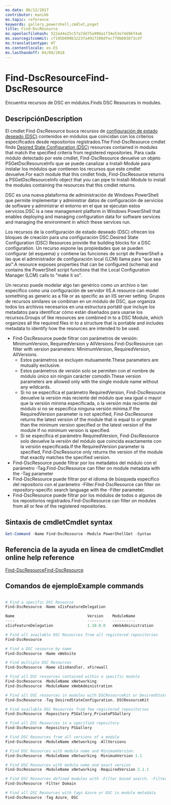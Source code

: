 ```yaml
---
ms.date: 06/12/2017
contributor: manikb
ms.topic: reference
keywords: gallery,powershell,cmdlet,psget
title: Find-DscResource
ms.openlocfilehash: 522a44e25c57a7dd75a098a1f34e53e74d96f4a6
ms.sourcegitcommit: cf195b090b3223fa4917206dfec7f0b603873cdf
ms.translationtype: HT
ms.contentlocale: es-ES
ms.lasthandoff: 04/09/2018
---
```

# <a name="find-dscresource"></a><span data-ttu-id="31b05-103">Find-DscResource</span><span class="sxs-lookup"><span data-stu-id="31b05-103">Find-DscResource</span></span>

<span data-ttu-id="31b05-104">Encuentra recursos de DSC en módulos.</span><span class="sxs-lookup"><span data-stu-id="31b05-104">Finds DSC Resources in modules.</span></span>

## <a name="description"></a><span data-ttu-id="31b05-105">Descripción</span><span class="sxs-lookup"><span data-stu-id="31b05-105">Description</span></span>

<span data-ttu-id="31b05-106">El cmdlet Find-DscResource busca recursos de [configuración de estado deseado (DSC)](https://msdn.microsoft.com/PowerShell/dsc/overview) contenidos en módulos que coincidan con los criterios especificados desde repositorios registrados.</span><span class="sxs-lookup"><span data-stu-id="31b05-106">The Find-DscResource cmdlet finds [Desired State Configuration (DSC)](https://msdn.microsoft.com/PowerShell/dsc/overview) resources contained in modules that match the specified criteria from registered repositories.</span></span>
<span data-ttu-id="31b05-107">Para cada módulo detectado por este cmdlet, Find-DscResource devuelve un objeto PSGetDscResourceInfo que se puede canalizar a Install-Module para instalar los módulos que contienen los recursos que este cmdlet devuelve.</span><span class="sxs-lookup"><span data-stu-id="31b05-107">For each module that this cmdlet finds, Find-DscResource returns a PSGetDscResourceInfo object that you can pipe to Install-Module to install the modules containing the resources that this cmdlet returns.</span></span>

<span data-ttu-id="31b05-108">DSC es una nueva plataforma de administración de Windows PowerShell que permite implementar y administrar datos de configuración de servicios de software y administrar el entorno en el que se ejecutan estos servicios.</span><span class="sxs-lookup"><span data-stu-id="31b05-108">DSC is a new management platform in Windows PowerShell that enables deploying and managing configuration data for software services and managing the environment in which these services run.</span></span>

<span data-ttu-id="31b05-109">Los recursos de la configuración de estado deseado (DSC) ofrecen los bloques de creación para una configuración DSC.</span><span class="sxs-lookup"><span data-stu-id="31b05-109">Desired State Configuration (DSC) Resources provide the building blocks for a DSC configuration.</span></span> <span data-ttu-id="31b05-110">Un recurso expone las propiedades que se pueden configurar (el esquema) y contiene las funciones de script de PowerShell a las que el administrador de configuración local (LCM) llama para "que sea así".</span><span class="sxs-lookup"><span data-stu-id="31b05-110">A resource exposes properties that can be configured (schema) and contains the PowerShell script functions that the Local Configuration Manager (LCM) calls to "make it so".</span></span>

<span data-ttu-id="31b05-111">Un recurso puede modelar algo tan genérico como un archivo o tan específico como una configuración de servidor IIS.</span><span class="sxs-lookup"><span data-stu-id="31b05-111">A resource can model something as generic as a file or as specific as an IIS server setting.</span></span> <span data-ttu-id="31b05-112">Grupos de recursos similares se combinan en un módulo de DSC, que organiza todos los archivos necesarios en una estructura portátil que incluye los metadatos para identificar cómo están diseñados para usarse los recursos.</span><span class="sxs-lookup"><span data-stu-id="31b05-112">Groups of like resources are combined in to a DSC Module, which organizes all the required files in to a structure that is portable and includes metadata to identify how the resources are intended to be used.</span></span>

- <span data-ttu-id="31b05-113">Find-DscResource puede filtrar con parámetros de versión: MinimumVersion, RequiredVersion y AllVersions.</span><span class="sxs-lookup"><span data-stu-id="31b05-113">Find-DscResource can filter with version parameters: MinimumVersion, RequiredVersion, AllVersions.</span></span>
  - <span data-ttu-id="31b05-114">Estos parámetros se excluyen mutuamente.</span><span class="sxs-lookup"><span data-stu-id="31b05-114">These parameters are mutually exclusive.</span></span>
  - <span data-ttu-id="31b05-115">Estos parámetros de versión solo se permiten con el nombre de módulo único sin ningún carácter comodín.</span><span class="sxs-lookup"><span data-stu-id="31b05-115">These version parameters are allowed only with the single module name without any wildcards.</span></span>
  - <span data-ttu-id="31b05-116">Si no se especifica el parámetro RequiredVersion, Find-DscResource devuelve la versión más reciente del módulo que sea igual o mayor que la versión mínima especificada, o la versión más reciente del módulo si no se especifica ninguna versión mínima.</span><span class="sxs-lookup"><span data-stu-id="31b05-116">If the RequiredVersion parameter is not specified, Find-DscResource returns the latest version of the module that is equal to or greater than the minimum version specified or the latest version of the module if no minimum version is specified.</span></span>
  - <span data-ttu-id="31b05-117">Si se especifica el parámetro RequiredVersion, Find-DscResource solo devuelve la versión del módulo que coincida exactamente con la versión especificada.</span><span class="sxs-lookup"><span data-stu-id="31b05-117">If the RequiredVersion parameter is specified, Find-DscResource only returns the version of the module that exactly matches the specified version.</span></span>
- <span data-ttu-id="31b05-118">Find-DscResource puede filtrar por los metadatos del módulo con el parámetro -Tag.</span><span class="sxs-lookup"><span data-stu-id="31b05-118">Find-DscResource can filter on module metadata with the -Tag parameter</span></span>
- <span data-ttu-id="31b05-119">Find-DscResource puede filtrar por el idioma de búsqueda específico del repositorio con el parámetro -Filter.</span><span class="sxs-lookup"><span data-stu-id="31b05-119">Find-DscResource can filter on repository-specific search language with the -Filter parameter.</span></span>
- <span data-ttu-id="31b05-120">Find-DscResource puede filtrar por los módulos de todos o algunos de los repositorios registrados.</span><span class="sxs-lookup"><span data-stu-id="31b05-120">Find-DscResource can filter on modules from all or few of the registered repositories.</span></span>

## <a name="cmdlet-syntax"></a><span data-ttu-id="31b05-121">Sintaxis de cmdlet</span><span class="sxs-lookup"><span data-stu-id="31b05-121">Cmdlet syntax</span></span>
```powershell
Get-Command -Name Find-DscResource -Module PowerShellGet -Syntax
```

## <a name="cmdlet-online-help-reference"></a><span data-ttu-id="31b05-122">Referencia de la ayuda en línea de cmdlet</span><span class="sxs-lookup"><span data-stu-id="31b05-122">Cmdlet online help reference</span></span>

[<span data-ttu-id="31b05-123">Find-DscResource</span><span class="sxs-lookup"><span data-stu-id="31b05-123">Find-DscResource</span></span>](http://go.microsoft.com/fwlink/?LinkId=517196)

## <a name="example-commands"></a><span data-ttu-id="31b05-124">Comandos de ejemplo</span><span class="sxs-lookup"><span data-stu-id="31b05-124">Example commands</span></span>
```powershell

# Find a specific DSC Resource
Find-DscResource -Name xIisFeatureDelegation

Name                                Version    ModuleName                          Repository
----                                -------    ----------                          ----------
xIisFeatureDelegation               1.10.0.0   xWebAdministration                  PSGallery

# Find all available DSC Resources from all registered repositories
Find-DscResource

# Find a DSC resource by name
Find-DscResource -Name xWebsite

# Find multiple DSC Resources
Find-DscResource -Name xIisHandler, xFirewall

# Find all DSC resources contained within a specific module
Find-DscResource -ModuleName xNetworking
Find-DscResource -ModuleName xWebAdministration

# Find all DSC resources in modules with DSCResourceKit or DesiredStateConfiguration
Find-DscResource -Tag DesiredStateConfiguration, DSCResourceKit

# Find available DSC Resources from few registered repositories
Find-DscResource -Repository PSGallery,PrivatePSGallery

# Find all DSC Resources in a specified repository
Find-DscResource -Repository PSGallery

# Find DSC Resources from all versions of a module
Find-DscResource -ModuleName xNetworking -AllVersions

# Find DSC Resources with module name and MinimumVersion.
Find-DscResource -ModuleName xNetworking -MinimumVersion 1.1

# Find DSC Resources with module name and exact version
Find-DscResource -ModuleName xNetworking -RequiredVersion 2.1.1

# Find DSC Resources defined modules with -Filter based search. -Filter searches in description and module names
Find-DscResource -Filter Domain

# Find all DSC Resources with tags Azure or DSC in module metadata
Find-DscResource -Tag Azure, DSC

```